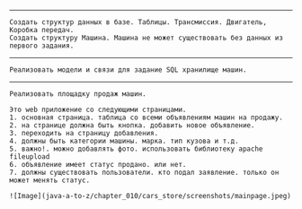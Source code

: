 ********************************************
    Создать структур данных в базе. Таблицы. Трансмиссия. Двигатель, Коробка передач.
    Создать структуру Машина. Машина не может существовать без данных из первого задания.
********************************************
    Реализовать модели и связи для задание SQL хранилище машин.
********************************************
    Реализовать площадку продаж машин.

    Это web приложение со следующими страницами.
    1. основная страница. таблица со всеми объявлениям машин на продажу.
    2. на странице должна быть кнопка. добавить новое объявление.
    3. переходить на страницу добавления.
    4. должны быть категории машины. марка. тип кузова и т.д.
    5. важно!. можно добавлять фото. использовать библиотеку apache fileupload
    6. объявление имеет статус продано. или нет.
    7. должны существовать пользователи. кто подал заявление. только он может менять статус. 
     
    ![Image](java-a-to-z/chapter_010/cars_store/screenshots/mainpage.jpeg)
